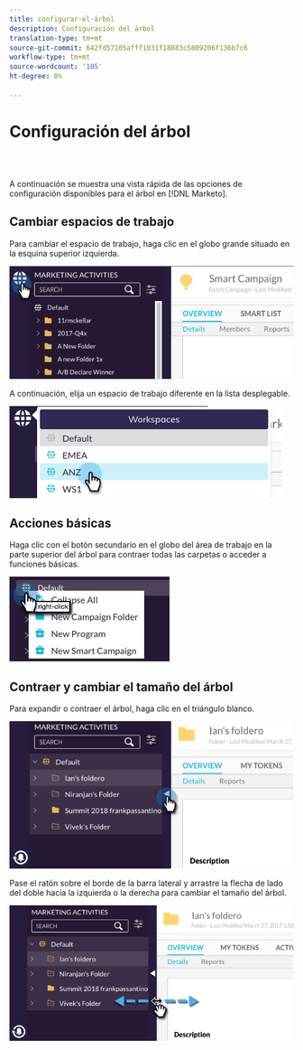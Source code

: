 ```yaml
---
title: configurar-el-árbol
description: Configuración del árbol
translation-type: tm+mt
source-git-commit: 642fd57105afff1031f18883c5809206f136b7c6
workflow-type: tm+mt
source-wordcount: '105'
ht-degree: 0%

---
```



# Configuración del árbol

<br> 

A continuación se muestra una vista rápida de las opciones de configuración disponibles para el árbol en [!DNL Marketo].

## Cambiar espacios de trabajo

Para cambiar el espacio de trabajo, haga clic en el globo grande situado en la esquina superior izquierda.

![Imagen uno](/help/sky/assets/tree/configuring-the-tree/configuring-the-tree-1.png)

A continuación, elija un espacio de trabajo diferente en la lista desplegable.

![Imagen dos](/help/sky/assets/tree/configuring-the-tree/configuring-the-tree-2.png)

## Acciones básicas

Haga clic con el botón secundario en el globo del área de trabajo en la parte superior del árbol para contraer todas las carpetas o acceder a funciones básicas.

![Imagen tres](/help/sky/assets/tree/configuring-the-tree/configuring-the-tree-3.png)

## Contraer y cambiar el tamaño del árbol

Para expandir o contraer el árbol, haga clic en el triángulo blanco.

![Imagen Cuatro](/help/sky/assets/tree/configuring-the-tree/configuring-the-tree-4.png)

Pase el ratón sobre el borde de la barra lateral y arrastre la flecha de lado del doble hacia la izquierda o la derecha para cambiar el tamaño del árbol.

![Imagen cinco](/help/sky/assets/tree/configuring-the-tree/configuring-the-tree-5.png)
